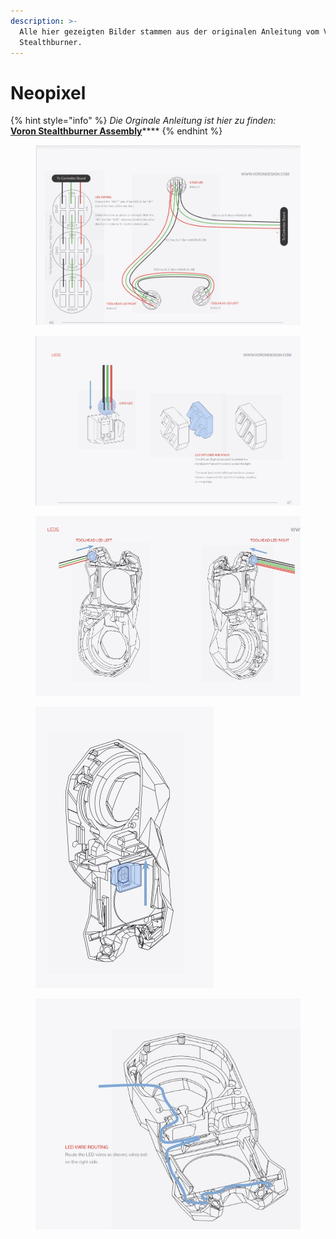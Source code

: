 ```yaml
---
description: >-
  Alle hier gezeigten Bilder stammen aus der originalen Anleitung vom Voron
  Stealthburner.
---
```


# Neopixel

{% hint style="info" %}
_Die Orginale Anleitung ist hier zu finden:_\
[**Voron Stealthburner Assembly**](https://github.com/VoronDesign/Voron-Stealthburner/tree/main/Manual)****
{% endhint %}

<div>

<figure><img src="../../../.gitbook/assets/led1.jpg" alt=""><figcaption></figcaption></figure>

 

<figure><img src="../../../.gitbook/assets/led2.jpg" alt=""><figcaption></figcaption></figure>

 

<figure><img src="../../../.gitbook/assets/led3.jpg" alt=""><figcaption></figcaption></figure>

 

<figure><img src="../../../.gitbook/assets/led4.jpg" alt=""><figcaption></figcaption></figure>

 

<figure><img src="../../../.gitbook/assets/led5.jpg" alt=""><figcaption></figcaption></figure>

</div>
